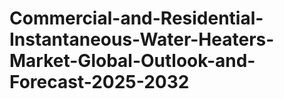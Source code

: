 # Commercial-and-Residential-Instantaneous-Water-Heaters-Market-Global-Outlook-and-Forecast-2025-2032